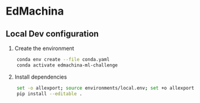 # EdMachina

## Local Dev configuration
1. Create the environment
```sh
	conda env create --file conda.yaml
    conda activate edmachina-ml-challenge
```
2. Install dependencies
```sh
	set -o allexport; source environments/local.env; set +o allexport 
    pip install --editable .
```


